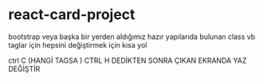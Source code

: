 # react-card-project
bootstrap veya başka bir yerden aldığımız hazır yapılarıda bulunan class vb taglar için hepsini değiştirmek için kısa yol 

ctrl  C (HANGİ TAGSA ) CTRL H DEDİKTEN SONRA ÇIKAN EKRANDA YAZ DEĞİŞTİR
